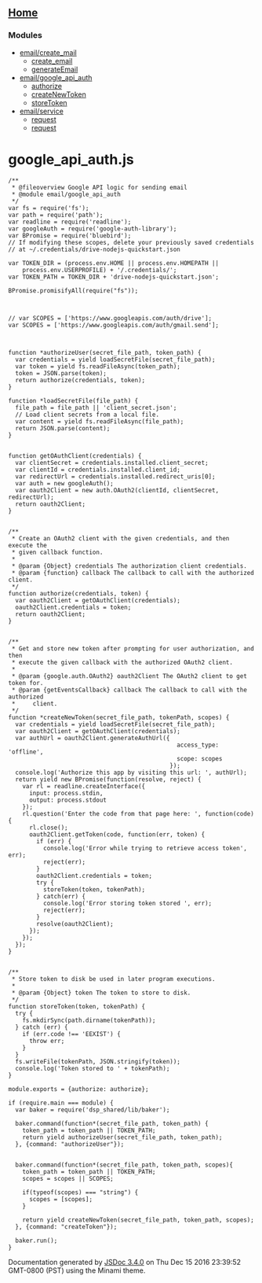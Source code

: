[Home](index.md)
------------------

### Modules

-   [email/create\_mail](module-email_create_mail.md)
    -   [create\_email](module-email_create_mail.md#~create_email)
    -   [generateEmail](module-email_create_mail.md#~generateEmail)
-   [email/google\_api\_auth](module-email_google_api_auth.md)
    -   [authorize](module-email_google_api_auth.md#~authorize)
    -   [createNewToken](module-email_google_api_auth.md#~createNewToken)
    -   [storeToken](module-email_google_api_auth.md#~storeToken)
-   [email/service](module-email_service.md)
    -   [request](module-email_service.md#~request)
    -   [request](module-email_service.md#~request)

google\_api\_auth.js
====================

``` prettyprint
/**
 * @fileoverview Google API logic for sending email
 * @module email/google_api_auth 
 */
var fs = require('fs');
var path = require('path');
var readline = require('readline');
var googleAuth = require('google-auth-library');
var BPromise = require('bluebird');
// If modifying these scopes, delete your previously saved credentials
// at ~/.credentials/drive-nodejs-quickstart.json

var TOKEN_DIR = (process.env.HOME || process.env.HOMEPATH ||
    process.env.USERPROFILE) + '/.credentials/';
var TOKEN_PATH = TOKEN_DIR + 'drive-nodejs-quickstart.json';

BPromise.promisifyAll(require("fs"));



// var SCOPES = ['https://www.googleapis.com/auth/drive'];
var SCOPES = ['https://www.googleapis.com/auth/gmail.send'];



function *authorizeUser(secret_file_path, token_path) {
  var credentials = yield loadSecretFile(secret_file_path);
  var token = yield fs.readFileAsync(token_path);    
  token = JSON.parse(token);
  return authorize(credentials, token);    
}

function *loadSecretFile(file_path) {
  file_path = file_path || 'client_secret.json';
  // Load client secrets from a local file.
  var content = yield fs.readFileAsync(file_path);  
  return JSON.parse(content);
}


function getOAuthClient(credentials) {
  var clientSecret = credentials.installed.client_secret;
  var clientId = credentials.installed.client_id;
  var redirectUrl = credentials.installed.redirect_uris[0];
  var auth = new googleAuth();
  var oauth2Client = new auth.OAuth2(clientId, clientSecret, redirectUrl);
  return oauth2Client;
}


/**
 * Create an OAuth2 client with the given credentials, and then execute the
 * given callback function.
 *
 * @param {Object} credentials The authorization client credentials.
 * @param {function} callback The callback to call with the authorized client.
 */
function authorize(credentials, token) {
  var oauth2Client = getOAuthClient(credentials);
  oauth2Client.credentials = token;
  return oauth2Client;  
}


/**
 * Get and store new token after prompting for user authorization, and then
 * execute the given callback with the authorized OAuth2 client.
 *
 * @param {google.auth.OAuth2} oauth2Client The OAuth2 client to get token for.
 * @param {getEventsCallback} callback The callback to call with the authorized
 *     client.
 */
function *createNewToken(secret_file_path, tokenPath, scopes) {
  var credentials = yield loadSecretFile(secret_file_path);
  var oauth2Client = getOAuthClient(credentials);
  var authUrl = oauth2Client.generateAuthUrl({
                                                access_type: 'offline',
                                                scope: scopes
                                              });
  console.log('Authorize this app by visiting this url: ', authUrl);
  return yield new BPromise(function(resolve, reject) {
    var rl = readline.createInterface({
      input: process.stdin,
      output: process.stdout
    });
    rl.question('Enter the code from that page here: ', function(code) {
      rl.close();
      oauth2Client.getToken(code, function(err, token) {
        if (err) {
          console.log('Error while trying to retrieve access token', err);
          reject(err);
        }
        oauth2Client.credentials = token;
        try {
          storeToken(token, tokenPath);
        } catch(err) {
          console.log('Error storing token stored ', err);
          reject(err);
        }
        resolve(oauth2Client);
      });
    });    
  });
}


/**
 * Store token to disk be used in later program executions.
 *
 * @param {Object} token The token to store to disk.
 */
function storeToken(token, tokenPath) {
  try {
    fs.mkdirSync(path.dirname(tokenPath));
  } catch (err) {
    if (err.code !== 'EEXIST') {
      throw err;
    }
  }
  fs.writeFile(tokenPath, JSON.stringify(token));
  console.log('Token stored to ' + tokenPath);
}

module.exports = {authorize: authorize};

if (require.main === module) {
  var baker = require('dsp_shared/lib/baker');
  
  baker.command(function*(secret_file_path, token_path) {
    token_path = token_path || TOKEN_PATH;
    return yield authorizeUser(secret_file_path, token_path);
  }, {command: "authorizeUser"});
  
  
  baker.command(function*(secret_file_path, token_path, scopes){
    token_path = token_path || TOKEN_PATH;
    scopes = scopes || SCOPES;
    
    if(typeof(scopes) === "string") {
      scopes = [scopes];
    }
    
    return yield createNewToken(secret_file_path, token_path, scopes);
  }, {command: "createToken"});
  
  baker.run();
}
```

Documentation generated by [JSDoc 3.4.0](https://github.com/jsdoc3/jsdoc) on Thu Dec 15 2016 23:39:52 GMT-0800 (PST) using the Minami theme.
